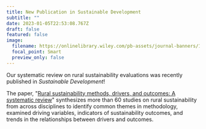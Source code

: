 ```yaml
---
title: New Publication in Sustainable Development
subtitle: ""
date: 2023-01-05T22:53:08.767Z
draft: false
featured: false
image:
  filename: https://onlinelibrary.wiley.com/pb-assets/journal-banners/10991719-1655309769647.jpg
  focal_point: Smart
  preview_only: false
---
```

Our systematic review on rural sustainability evaluations was recently published in *Sustainable Development*! 

The paper, "[](https://doi.org/10.1088/1748-9326/ac7e5f)[Rural sustainability methods, drivers, and outcomes: A systematic review](https://doi.org/10.1002/sd.2471)" synthesizes more than 60 studies on rural sustainability from across disciplines to identify common themes in methodology, examined driving variables, indicators of sustainability outcomes, and trends in the relationships between drivers and outcomes.